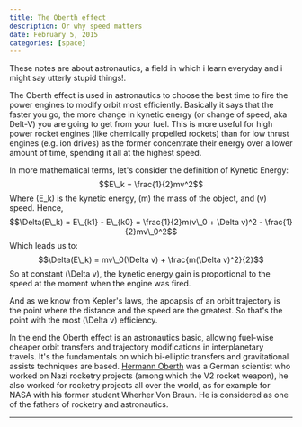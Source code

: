 ```yaml
---
title: The Oberth effect
description: Or why speed matters
date: February 5, 2015
categories: [space]
---
```





 These notes are about astronautics, a field in which i learn everyday and i might say utterly stupid things!.
 

The Oberth effect is used in astronautics to choose the best time to fire the power engines to modify orbit most efficiently. Basically it says that the faster you go, the more change in kynetic energy (or change of speed, aka Delt-V) you are going to get from your fuel. This is more useful for high power rocket engines (like chemically propelled rockets) than for low thrust engines (e.g. ion drives) as the former concentrate their energy over a lower amount of time, spending it all
at the highest speed.

In more mathematical terms, let's consider the definition of Kynetic Energy:
$$E\_k = \frac{1}{2}mv^2$$
Where \(E\_k\) is the kynetic energy, \(m\) the mass of the object, and \(v\) speed. Hence,
$$\Delta(E\_k) = E\_{k1} - E\_{k0} = \frac{1}{2}m(v\_0 + \Delta v)^2 - \frac{1}{2}mv\_0^2$$
Which leads us to:
$$\Delta(E\_k) = mv\_0(\Delta v) + \frac{m(\Delta v)^2}{2}$$
So at constant \(\Delta v\), the kynetic energy gain is proportional to the speed at the moment when the engine was fired.

And as we know from Kepler's laws, the apoapsis of an orbit trajectory is the point where the distance and the speed are the greatest. So that's the point with the most \(\Delta v\) efficiency.

In the end the Oberth effect is an astronautics basic, allowing fuel-wise cheaper orbit transfers and trajectory modifications in interplanetary travels. It's the fundamentals on which bi-elliptic transfers and gravitational assists techniques are based. [Hermann Oberth](https://web.archive.org/web/20180904005141/http://en.wikipedia.org/wiki/Hermann_Oberth) was a German scientist who worked on Nazi rocketry projects (among which the V2 rocket weapon), he also worked for rocketry projects all over the world, as for example for NASA with his former student Wherher Von Braun. He is considered as one of the fathers of rocketry and astronautics.

---